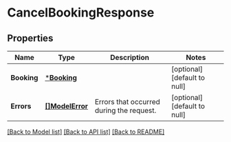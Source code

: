 # CancelBookingResponse

## Properties

 Name        | Type                         | Description                              | Notes                        
-------------|------------------------------|------------------------------------------|------------------------------
 **Booking** | [***Booking**](Booking.md)   |                                          | [optional] [default to null] 
 **Errors**  | [**[]ModelError**](Error.md) | Errors that occurred during the request. | [optional] [default to null] 

[[Back to Model list]](../README.md#documentation-for-models) [[Back to API list]](../README.md#documentation-for-api-endpoints) [[Back to README]](../README.md)

